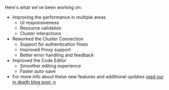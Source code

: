 Here's what we've been working on:
- Improving the performance in multiple areas
  - UI responsiveness
  - Resource validation
  - Cluster interactions
- Reworked the Cluster Connection
  - Support for authentication flows
  - Improved Proxy support
  - Better error handling and feedback
- Improved the Code Editor
  - Smoother editing experience
  - Faster auto-save
- For more info about these new features and additional updates [read our in depth blog post →](https://monokle.io/blog/monokle-2-1-release)
